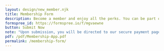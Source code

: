 ```yaml
---
layout: design/new_member.njk
title: Membership Form
description: Become a member and enjoy all the perks. You can be part of preserving early Ford history.
formspree_id: https://formspree.io/f/mgvaewne
button: Submit Now
note: "Upon submission, you will be directed to our secure payment page to complete your transaction."
pdf: /pdf/Membership-App.pdf
permalink: /membership-form/
---
```

